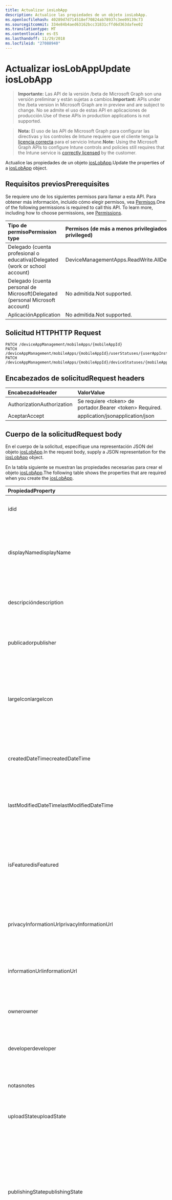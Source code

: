 ```yaml
---
title: Actualizar iosLobApp
description: Actualice las propiedades de un objeto iosLobApp.
ms.openlocfilehash: 40289d7d714518ef70824ab78937c3ee09139c73
ms.sourcegitcommit: 334e84b4aed63162bcc31831cffd6d363dafee02
ms.translationtype: MT
ms.contentlocale: es-ES
ms.lasthandoff: 11/29/2018
ms.locfileid: "27088940"
---
```

# <a name="update-ioslobapp"></a><span data-ttu-id="e9e03-103">Actualizar iosLobApp</span><span class="sxs-lookup"><span data-stu-id="e9e03-103">Update iosLobApp</span></span>

> <span data-ttu-id="e9e03-104">**Importante:** Las API de la versión /beta de Microsoft Graph son una versión preliminar y están sujetas a cambios.</span><span class="sxs-lookup"><span data-stu-id="e9e03-104">**Important:** APIs under the /beta version in Microsoft Graph are in preview and are subject to change.</span></span> <span data-ttu-id="e9e03-105">No se admite el uso de estas API en aplicaciones de producción.</span><span class="sxs-lookup"><span data-stu-id="e9e03-105">Use of these APIs in production applications is not supported.</span></span>

> <span data-ttu-id="e9e03-106">**Nota:** El uso de las API de Microsoft Graph para configurar las directivas y los controles de Intune requiere que el cliente tenga la [licencia correcta](https://go.microsoft.com/fwlink/?linkid=839381) para el servicio Intune.</span><span class="sxs-lookup"><span data-stu-id="e9e03-106">**Note:** Using the Microsoft Graph APIs to configure Intune controls and policies still requires that the Intune service is [correctly licensed](https://go.microsoft.com/fwlink/?linkid=839381) by the customer.</span></span>

<span data-ttu-id="e9e03-107">Actualice las propiedades de un objeto [iosLobApp](../resources/intune-apps-ioslobapp.md).</span><span class="sxs-lookup"><span data-stu-id="e9e03-107">Update the properties of a [iosLobApp](../resources/intune-apps-ioslobapp.md) object.</span></span>
## <a name="prerequisites"></a><span data-ttu-id="e9e03-108">Requisitos previos</span><span class="sxs-lookup"><span data-stu-id="e9e03-108">Prerequisites</span></span>
<span data-ttu-id="e9e03-p102">Se requiere uno de los siguientes permisos para llamar a esta API. Para obtener más información, incluido cómo elegir permisos, vea [Permisos](/graph/permissions-reference).</span><span class="sxs-lookup"><span data-stu-id="e9e03-p102">One of the following permissions is required to call this API. To learn more, including how to choose permissions, see [Permissions](/graph/permissions-reference).</span></span>

|<span data-ttu-id="e9e03-111">Tipo de permiso</span><span class="sxs-lookup"><span data-stu-id="e9e03-111">Permission type</span></span>|<span data-ttu-id="e9e03-112">Permisos (de más a menos privilegiados)</span><span class="sxs-lookup"><span data-stu-id="e9e03-112">Permissions (from most to least privileged)</span></span>|
|:---|:---|
|<span data-ttu-id="e9e03-113">Delegado (cuenta profesional o educativa)</span><span class="sxs-lookup"><span data-stu-id="e9e03-113">Delegated (work or school account)</span></span>|<span data-ttu-id="e9e03-114">DeviceManagementApps.ReadWrite.All</span><span class="sxs-lookup"><span data-stu-id="e9e03-114">DeviceManagementApps.ReadWrite.All</span></span>|
|<span data-ttu-id="e9e03-115">Delegado (cuenta personal de Microsoft)</span><span class="sxs-lookup"><span data-stu-id="e9e03-115">Delegated (personal Microsoft account)</span></span>|<span data-ttu-id="e9e03-116">No admitida.</span><span class="sxs-lookup"><span data-stu-id="e9e03-116">Not supported.</span></span>|
|<span data-ttu-id="e9e03-117">Aplicación</span><span class="sxs-lookup"><span data-stu-id="e9e03-117">Application</span></span>|<span data-ttu-id="e9e03-118">No admitida.</span><span class="sxs-lookup"><span data-stu-id="e9e03-118">Not supported.</span></span>|

## <a name="http-request"></a><span data-ttu-id="e9e03-119">Solicitud HTTP</span><span class="sxs-lookup"><span data-stu-id="e9e03-119">HTTP Request</span></span>
<!-- {
  "blockType": "ignored"
}
-->
``` http
PATCH /deviceAppManagement/mobileApps/{mobileAppId}
PATCH /deviceAppManagement/mobileApps/{mobileAppId}/userStatuses/{userAppInstallStatusId}/app
PATCH /deviceAppManagement/mobileApps/{mobileAppId}/deviceStatuses/{mobileAppInstallStatusId}/app
```

## <a name="request-headers"></a><span data-ttu-id="e9e03-120">Encabezados de solicitud</span><span class="sxs-lookup"><span data-stu-id="e9e03-120">Request headers</span></span>
|<span data-ttu-id="e9e03-121">Encabezado</span><span class="sxs-lookup"><span data-stu-id="e9e03-121">Header</span></span>|<span data-ttu-id="e9e03-122">Valor</span><span class="sxs-lookup"><span data-stu-id="e9e03-122">Value</span></span>|
|:---|:---|
|<span data-ttu-id="e9e03-123">Authorization</span><span class="sxs-lookup"><span data-stu-id="e9e03-123">Authorization</span></span>|<span data-ttu-id="e9e03-124">Se requiere &lt;token&gt; de portador.</span><span class="sxs-lookup"><span data-stu-id="e9e03-124">Bearer &lt;token&gt; Required.</span></span>|
|<span data-ttu-id="e9e03-125">Aceptar</span><span class="sxs-lookup"><span data-stu-id="e9e03-125">Accept</span></span>|<span data-ttu-id="e9e03-126">application/json</span><span class="sxs-lookup"><span data-stu-id="e9e03-126">application/json</span></span>|

## <a name="request-body"></a><span data-ttu-id="e9e03-127">Cuerpo de la solicitud</span><span class="sxs-lookup"><span data-stu-id="e9e03-127">Request body</span></span>
<span data-ttu-id="e9e03-128">En el cuerpo de la solicitud, especifique una representación JSON del objeto [iosLobApp](../resources/intune-apps-ioslobapp.md).</span><span class="sxs-lookup"><span data-stu-id="e9e03-128">In the request body, supply a JSON representation for the [iosLobApp](../resources/intune-apps-ioslobapp.md) object.</span></span>

<span data-ttu-id="e9e03-129">En la tabla siguiente se muestran las propiedades necesarias para crear el objeto [iosLobApp](../resources/intune-apps-ioslobapp.md).</span><span class="sxs-lookup"><span data-stu-id="e9e03-129">The following table shows the properties that are required when you create the [iosLobApp](../resources/intune-apps-ioslobapp.md).</span></span>

|<span data-ttu-id="e9e03-130">Propiedad</span><span class="sxs-lookup"><span data-stu-id="e9e03-130">Property</span></span>|<span data-ttu-id="e9e03-131">Tipo</span><span class="sxs-lookup"><span data-stu-id="e9e03-131">Type</span></span>|<span data-ttu-id="e9e03-132">Descripción</span><span class="sxs-lookup"><span data-stu-id="e9e03-132">Description</span></span>|
|:---|:---|:---|
|<span data-ttu-id="e9e03-133">id</span><span class="sxs-lookup"><span data-stu-id="e9e03-133">id</span></span>|<span data-ttu-id="e9e03-134">String</span><span class="sxs-lookup"><span data-stu-id="e9e03-134">String</span></span>|<span data-ttu-id="e9e03-135">Clave de la entidad.</span><span class="sxs-lookup"><span data-stu-id="e9e03-135">Key of the entity.</span></span> <span data-ttu-id="e9e03-136">Heredado de [mobileApp](../resources/intune-apps-mobileapp.md).</span><span class="sxs-lookup"><span data-stu-id="e9e03-136">Inherited from [mobileApp](../resources/intune-apps-mobileapp.md)</span></span>|
|<span data-ttu-id="e9e03-137">displayName</span><span class="sxs-lookup"><span data-stu-id="e9e03-137">displayName</span></span>|<span data-ttu-id="e9e03-138">String</span><span class="sxs-lookup"><span data-stu-id="e9e03-138">String</span></span>|<span data-ttu-id="e9e03-139">Título de la aplicación importado o proporcionado por el administrador.</span><span class="sxs-lookup"><span data-stu-id="e9e03-139">The admin provided or imported title of the app.</span></span> <span data-ttu-id="e9e03-140">Heredado de [mobileApp](../resources/intune-apps-mobileapp.md).</span><span class="sxs-lookup"><span data-stu-id="e9e03-140">Inherited from [mobileApp](../resources/intune-apps-mobileapp.md)</span></span>|
|<span data-ttu-id="e9e03-141">descripción</span><span class="sxs-lookup"><span data-stu-id="e9e03-141">description</span></span>|<span data-ttu-id="e9e03-142">String</span><span class="sxs-lookup"><span data-stu-id="e9e03-142">String</span></span>|<span data-ttu-id="e9e03-143">Descripción de la aplicación.</span><span class="sxs-lookup"><span data-stu-id="e9e03-143">The description of the app.</span></span> <span data-ttu-id="e9e03-144">Heredado de [mobileApp](../resources/intune-apps-mobileapp.md).</span><span class="sxs-lookup"><span data-stu-id="e9e03-144">Inherited from [mobileApp](../resources/intune-apps-mobileapp.md)</span></span>|
|<span data-ttu-id="e9e03-145">publicador</span><span class="sxs-lookup"><span data-stu-id="e9e03-145">publisher</span></span>|<span data-ttu-id="e9e03-146">String</span><span class="sxs-lookup"><span data-stu-id="e9e03-146">String</span></span>|<span data-ttu-id="e9e03-147">Publicador de la aplicación.</span><span class="sxs-lookup"><span data-stu-id="e9e03-147">The publisher of the app.</span></span> <span data-ttu-id="e9e03-148">Heredado de [mobileApp](../resources/intune-apps-mobileapp.md).</span><span class="sxs-lookup"><span data-stu-id="e9e03-148">Inherited from [mobileApp](../resources/intune-apps-mobileapp.md)</span></span>|
|<span data-ttu-id="e9e03-149">largeIcon</span><span class="sxs-lookup"><span data-stu-id="e9e03-149">largeIcon</span></span>|[<span data-ttu-id="e9e03-150">mimeContent</span><span class="sxs-lookup"><span data-stu-id="e9e03-150">mimeContent</span></span>](../resources/intune-shared-mimecontent.md)|<span data-ttu-id="e9e03-151">Icono grande que se mostrará en los detalles de la aplicación y se usa para cargar el icono.</span><span class="sxs-lookup"><span data-stu-id="e9e03-151">The large icon, to be displayed in the app details and used for upload of the icon.</span></span> <span data-ttu-id="e9e03-152">Heredado de [mobileApp](../resources/intune-apps-mobileapp.md).</span><span class="sxs-lookup"><span data-stu-id="e9e03-152">Inherited from [mobileApp](../resources/intune-apps-mobileapp.md)</span></span>|
|<span data-ttu-id="e9e03-153">createdDateTime</span><span class="sxs-lookup"><span data-stu-id="e9e03-153">createdDateTime</span></span>|<span data-ttu-id="e9e03-154">DateTimeOffset</span><span class="sxs-lookup"><span data-stu-id="e9e03-154">DateTimeOffset</span></span>|<span data-ttu-id="e9e03-155">Fecha y hora de creación de la aplicación.</span><span class="sxs-lookup"><span data-stu-id="e9e03-155">The date and time the app was created.</span></span> <span data-ttu-id="e9e03-156">Heredado de [mobileApp](../resources/intune-apps-mobileapp.md).</span><span class="sxs-lookup"><span data-stu-id="e9e03-156">Inherited from [mobileApp](../resources/intune-apps-mobileapp.md)</span></span>|
|<span data-ttu-id="e9e03-157">lastModifiedDateTime</span><span class="sxs-lookup"><span data-stu-id="e9e03-157">lastModifiedDateTime</span></span>|<span data-ttu-id="e9e03-158">DateTimeOffset</span><span class="sxs-lookup"><span data-stu-id="e9e03-158">DateTimeOffset</span></span>|<span data-ttu-id="e9e03-159">Fecha y hora de la última modificación de la aplicación.</span><span class="sxs-lookup"><span data-stu-id="e9e03-159">The date and time the app was last modified.</span></span> <span data-ttu-id="e9e03-160">Heredado de [mobileApp](../resources/intune-apps-mobileapp.md).</span><span class="sxs-lookup"><span data-stu-id="e9e03-160">Inherited from [mobileApp](../resources/intune-apps-mobileapp.md)</span></span>|
|<span data-ttu-id="e9e03-161">isFeatured</span><span class="sxs-lookup"><span data-stu-id="e9e03-161">isFeatured</span></span>|<span data-ttu-id="e9e03-162">Booleano</span><span class="sxs-lookup"><span data-stu-id="e9e03-162">Boolean</span></span>|<span data-ttu-id="e9e03-163">Valor que indica si el administrador ha marcado la aplicación como destacada. Heredado de [mobileApp](../resources/intune-apps-mobileapp.md).</span><span class="sxs-lookup"><span data-stu-id="e9e03-163">The value indicating whether the app is marked as featured by the admin. Inherited from [mobileApp](../resources/intune-apps-mobileapp.md)</span></span>|
|<span data-ttu-id="e9e03-164">privacyInformationUrl</span><span class="sxs-lookup"><span data-stu-id="e9e03-164">privacyInformationUrl</span></span>|<span data-ttu-id="e9e03-165">String</span><span class="sxs-lookup"><span data-stu-id="e9e03-165">String</span></span>|<span data-ttu-id="e9e03-166">La dirección URL de la declaración de privacidad.</span><span class="sxs-lookup"><span data-stu-id="e9e03-166">The privacy statement Url.</span></span> <span data-ttu-id="e9e03-167">Heredado de [mobileApp](../resources/intune-apps-mobileapp.md).</span><span class="sxs-lookup"><span data-stu-id="e9e03-167">Inherited from [mobileApp](../resources/intune-apps-mobileapp.md)</span></span>|
|<span data-ttu-id="e9e03-168">informationUrl</span><span class="sxs-lookup"><span data-stu-id="e9e03-168">informationUrl</span></span>|<span data-ttu-id="e9e03-169">String</span><span class="sxs-lookup"><span data-stu-id="e9e03-169">String</span></span>|<span data-ttu-id="e9e03-170">La dirección URL para obtener más información.</span><span class="sxs-lookup"><span data-stu-id="e9e03-170">The more information Url.</span></span> <span data-ttu-id="e9e03-171">Heredado de [mobileApp](../resources/intune-apps-mobileapp.md).</span><span class="sxs-lookup"><span data-stu-id="e9e03-171">Inherited from [mobileApp](../resources/intune-apps-mobileapp.md)</span></span>|
|<span data-ttu-id="e9e03-172">owner</span><span class="sxs-lookup"><span data-stu-id="e9e03-172">owner</span></span>|<span data-ttu-id="e9e03-173">String</span><span class="sxs-lookup"><span data-stu-id="e9e03-173">String</span></span>|<span data-ttu-id="e9e03-174">Propietario de la aplicación.</span><span class="sxs-lookup"><span data-stu-id="e9e03-174">The owner of the app.</span></span> <span data-ttu-id="e9e03-175">Heredado de [mobileApp](../resources/intune-apps-mobileapp.md).</span><span class="sxs-lookup"><span data-stu-id="e9e03-175">Inherited from [mobileApp](../resources/intune-apps-mobileapp.md)</span></span>|
|<span data-ttu-id="e9e03-176">developer</span><span class="sxs-lookup"><span data-stu-id="e9e03-176">developer</span></span>|<span data-ttu-id="e9e03-177">String</span><span class="sxs-lookup"><span data-stu-id="e9e03-177">String</span></span>|<span data-ttu-id="e9e03-178">Desarrollador de la aplicación.</span><span class="sxs-lookup"><span data-stu-id="e9e03-178">The developer of the app.</span></span> <span data-ttu-id="e9e03-179">Heredado de [mobileApp](../resources/intune-apps-mobileapp.md).</span><span class="sxs-lookup"><span data-stu-id="e9e03-179">Inherited from [mobileApp](../resources/intune-apps-mobileapp.md)</span></span>|
|<span data-ttu-id="e9e03-180">notas</span><span class="sxs-lookup"><span data-stu-id="e9e03-180">notes</span></span>|<span data-ttu-id="e9e03-181">String</span><span class="sxs-lookup"><span data-stu-id="e9e03-181">String</span></span>|<span data-ttu-id="e9e03-182">Notas de la aplicación.</span><span class="sxs-lookup"><span data-stu-id="e9e03-182">Notes for the app.</span></span> <span data-ttu-id="e9e03-183">Heredado de [mobileApp](../resources/intune-apps-mobileapp.md).</span><span class="sxs-lookup"><span data-stu-id="e9e03-183">Inherited from [mobileApp](../resources/intune-apps-mobileapp.md)</span></span>|
|<span data-ttu-id="e9e03-184">uploadState</span><span class="sxs-lookup"><span data-stu-id="e9e03-184">uploadState</span></span>|<span data-ttu-id="e9e03-185">Int32</span><span class="sxs-lookup"><span data-stu-id="e9e03-185">Int32</span></span>|<span data-ttu-id="e9e03-186">El estado de carga.</span><span class="sxs-lookup"><span data-stu-id="e9e03-186">The upload state.</span></span> <span data-ttu-id="e9e03-187">Heredado de [mobileApp](../resources/intune-apps-mobileapp.md).</span><span class="sxs-lookup"><span data-stu-id="e9e03-187">Inherited from [mobileApp](../resources/intune-apps-mobileapp.md)</span></span>|
|<span data-ttu-id="e9e03-188">publishingState</span><span class="sxs-lookup"><span data-stu-id="e9e03-188">publishingState</span></span>|[<span data-ttu-id="e9e03-189">mobileAppPublishingState</span><span class="sxs-lookup"><span data-stu-id="e9e03-189">mobileAppPublishingState</span></span>](../resources/intune-apps-mobileapppublishingstate.md)|<span data-ttu-id="e9e03-190">Estado de publicación de la aplicación.</span><span class="sxs-lookup"><span data-stu-id="e9e03-190">The publishing state for the app.</span></span> <span data-ttu-id="e9e03-191">La aplicación no puede asignarse a menos que se publique.</span><span class="sxs-lookup"><span data-stu-id="e9e03-191">The app cannot be assigned unless the app is published.</span></span> <span data-ttu-id="e9e03-192">Se hereda de [mobileApp](../resources/intune-apps-mobileapp.md).</span><span class="sxs-lookup"><span data-stu-id="e9e03-192">Inherited from [mobileApp](../resources/intune-apps-mobileapp.md).</span></span> <span data-ttu-id="e9e03-193">Los valores posibles son: `notPublished`, `processing` y `published`.</span><span class="sxs-lookup"><span data-stu-id="e9e03-193">Possible values are: `notPublished`, `processing`, `published`.</span></span>|
|<span data-ttu-id="e9e03-194">committedContentVersion</span><span class="sxs-lookup"><span data-stu-id="e9e03-194">committedContentVersion</span></span>|<span data-ttu-id="e9e03-195">String</span><span class="sxs-lookup"><span data-stu-id="e9e03-195">String</span></span>|<span data-ttu-id="e9e03-196">Versión interna del contenido confirmado.</span><span class="sxs-lookup"><span data-stu-id="e9e03-196">The internal committed content version.</span></span> <span data-ttu-id="e9e03-197">Heredado de [mobileLobApp](../resources/intune-apps-mobilelobapp.md).</span><span class="sxs-lookup"><span data-stu-id="e9e03-197">Inherited from [mobileLobApp](../resources/intune-apps-mobilelobapp.md)</span></span>|
|<span data-ttu-id="e9e03-198">fileName</span><span class="sxs-lookup"><span data-stu-id="e9e03-198">fileName</span></span>|<span data-ttu-id="e9e03-199">String</span><span class="sxs-lookup"><span data-stu-id="e9e03-199">String</span></span>|<span data-ttu-id="e9e03-200">Nombre del archivo de la aplicación de LOB principal.</span><span class="sxs-lookup"><span data-stu-id="e9e03-200">The name of the main Lob application file.</span></span> <span data-ttu-id="e9e03-201">Heredado de [mobileLobApp](../resources/intune-apps-mobilelobapp.md).</span><span class="sxs-lookup"><span data-stu-id="e9e03-201">Inherited from [mobileLobApp](../resources/intune-apps-mobilelobapp.md)</span></span>|
|<span data-ttu-id="e9e03-202">size</span><span class="sxs-lookup"><span data-stu-id="e9e03-202">size</span></span>|<span data-ttu-id="e9e03-203">Int64</span><span class="sxs-lookup"><span data-stu-id="e9e03-203">Int64</span></span>|<span data-ttu-id="e9e03-204">Tamaño total, incluidos todos los archivos cargados.</span><span class="sxs-lookup"><span data-stu-id="e9e03-204">The total size, including all uploaded files.</span></span> <span data-ttu-id="e9e03-205">Heredado de [mobileLobApp](../resources/intune-apps-mobilelobapp.md).</span><span class="sxs-lookup"><span data-stu-id="e9e03-205">Inherited from [mobileLobApp](../resources/intune-apps-mobilelobapp.md)</span></span>|
|<span data-ttu-id="e9e03-206">bundleId</span><span class="sxs-lookup"><span data-stu-id="e9e03-206">bundleId</span></span>|<span data-ttu-id="e9e03-207">String</span><span class="sxs-lookup"><span data-stu-id="e9e03-207">String</span></span>|<span data-ttu-id="e9e03-208">Nombre de la identidad.</span><span class="sxs-lookup"><span data-stu-id="e9e03-208">The Identity Name.</span></span>|
|<span data-ttu-id="e9e03-209">applicableDeviceType</span><span class="sxs-lookup"><span data-stu-id="e9e03-209">applicableDeviceType</span></span>|[<span data-ttu-id="e9e03-210">iosDeviceType</span><span class="sxs-lookup"><span data-stu-id="e9e03-210">iosDeviceType</span></span>](../resources/intune-apps-iosdevicetype.md)|<span data-ttu-id="e9e03-211">Arquitectura de iOS en la que se puede ejecutar esta aplicación.</span><span class="sxs-lookup"><span data-stu-id="e9e03-211">The iOS architecture for which this app can run on.</span></span>|
|<span data-ttu-id="e9e03-212">minimumSupportedOperatingSystem</span><span class="sxs-lookup"><span data-stu-id="e9e03-212">minimumSupportedOperatingSystem</span></span>|[<span data-ttu-id="e9e03-213">iosMinimumOperatingSystem</span><span class="sxs-lookup"><span data-stu-id="e9e03-213">iosMinimumOperatingSystem</span></span>](../resources/intune-apps-iosminimumoperatingsystem.md)|<span data-ttu-id="e9e03-214">Valor del sistema operativo mínimo aplicable.</span><span class="sxs-lookup"><span data-stu-id="e9e03-214">The value for the minimum applicable operating system.</span></span>|
|<span data-ttu-id="e9e03-215">expirationDateTime</span><span class="sxs-lookup"><span data-stu-id="e9e03-215">expirationDateTime</span></span>|<span data-ttu-id="e9e03-216">DateTimeOffset</span><span class="sxs-lookup"><span data-stu-id="e9e03-216">DateTimeOffset</span></span>|<span data-ttu-id="e9e03-217">Fecha de expiración.</span><span class="sxs-lookup"><span data-stu-id="e9e03-217">The expiration time.</span></span>|
|<span data-ttu-id="e9e03-218">versionNumber</span><span class="sxs-lookup"><span data-stu-id="e9e03-218">versionNumber</span></span>|<span data-ttu-id="e9e03-219">String</span><span class="sxs-lookup"><span data-stu-id="e9e03-219">String</span></span>|<span data-ttu-id="e9e03-220">El número de la versión de la aplicación de línea de negocio (LoB) de iOS.</span><span class="sxs-lookup"><span data-stu-id="e9e03-220">The version number of iOS Line of Business (LoB) app.</span></span>|
|<span data-ttu-id="e9e03-221">buildNumber</span><span class="sxs-lookup"><span data-stu-id="e9e03-221">buildNumber</span></span>|<span data-ttu-id="e9e03-222">String</span><span class="sxs-lookup"><span data-stu-id="e9e03-222">String</span></span>|<span data-ttu-id="e9e03-223">El número de compilación de la aplicación de línea de negocio (LoB) de iOS.</span><span class="sxs-lookup"><span data-stu-id="e9e03-223">The build number of iOS Line of Business (LoB) app.</span></span>|
|<span data-ttu-id="e9e03-224">identityVersion</span><span class="sxs-lookup"><span data-stu-id="e9e03-224">identityVersion</span></span>|<span data-ttu-id="e9e03-225">String</span><span class="sxs-lookup"><span data-stu-id="e9e03-225">String</span></span>|<span data-ttu-id="e9e03-226">Versión de la identidad.</span><span class="sxs-lookup"><span data-stu-id="e9e03-226">The identity version.</span></span>|



## <a name="response"></a><span data-ttu-id="e9e03-227">Respuesta</span><span class="sxs-lookup"><span data-stu-id="e9e03-227">Response</span></span>
<span data-ttu-id="e9e03-228">Si se ejecuta correctamente, este método devuelve un código de respuesta `200 OK` y un objeto [iosLobApp](../resources/intune-apps-ioslobapp.md) actualizado en el cuerpo de la respuesta.</span><span class="sxs-lookup"><span data-stu-id="e9e03-228">If successful, this method returns a `200 OK` response code and an updated [iosLobApp](../resources/intune-apps-ioslobapp.md) object in the response body.</span></span>

## <a name="example"></a><span data-ttu-id="e9e03-229">Ejemplo</span><span class="sxs-lookup"><span data-stu-id="e9e03-229">Example</span></span>
### <a name="request"></a><span data-ttu-id="e9e03-230">Solicitud</span><span class="sxs-lookup"><span data-stu-id="e9e03-230">Request</span></span>
<span data-ttu-id="e9e03-231">Aquí tiene un ejemplo de la solicitud.</span><span class="sxs-lookup"><span data-stu-id="e9e03-231">Here is an example of the request.</span></span>
``` http
PATCH https://graph.microsoft.com/beta/deviceAppManagement/mobileApps/{mobileAppId}
Content-type: application/json
Content-length: 1295

{
  "displayName": "Display Name value",
  "description": "Description value",
  "publisher": "Publisher value",
  "largeIcon": {
    "@odata.type": "microsoft.graph.mimeContent",
    "type": "Type value",
    "value": "dmFsdWU="
  },
  "lastModifiedDateTime": "2017-01-01T00:00:35.1329464-08:00",
  "isFeatured": true,
  "privacyInformationUrl": "https://example.com/privacyInformationUrl/",
  "informationUrl": "https://example.com/informationUrl/",
  "owner": "Owner value",
  "developer": "Developer value",
  "notes": "Notes value",
  "uploadState": 11,
  "publishingState": "processing",
  "committedContentVersion": "Committed Content Version value",
  "fileName": "File Name value",
  "size": 4,
  "bundleId": "Bundle Id value",
  "applicableDeviceType": {
    "@odata.type": "microsoft.graph.iosDeviceType",
    "iPad": true,
    "iPhoneAndIPod": true
  },
  "minimumSupportedOperatingSystem": {
    "@odata.type": "microsoft.graph.iosMinimumOperatingSystem",
    "v8_0": true,
    "v9_0": true,
    "v10_0": true,
    "v11_0": true,
    "v12_0": true
  },
  "expirationDateTime": "2016-12-31T23:57:57.2481234-08:00",
  "versionNumber": "Version Number value",
  "buildNumber": "Build Number value",
  "identityVersion": "Identity Version value"
}
```

### <a name="response"></a><span data-ttu-id="e9e03-232">Respuesta</span><span class="sxs-lookup"><span data-stu-id="e9e03-232">Response</span></span>
<span data-ttu-id="e9e03-p120">Aquí tiene un ejemplo de la respuesta. Nota: Puede que el objeto de respuesta que aparece aquí se trunque para abreviar. Todas las propiedades se devolverán de una llamada real.</span><span class="sxs-lookup"><span data-stu-id="e9e03-p120">Here is an example of the response. Note: The response object shown here may be truncated for brevity. All of the properties will be returned from an actual call.</span></span>
``` http
HTTP/1.1 200 OK
Content-Type: application/json
Content-Length: 1451

{
  "@odata.type": "#microsoft.graph.iosLobApp",
  "id": "b34052ea-52ea-b340-ea52-40b3ea5240b3",
  "displayName": "Display Name value",
  "description": "Description value",
  "publisher": "Publisher value",
  "largeIcon": {
    "@odata.type": "microsoft.graph.mimeContent",
    "type": "Type value",
    "value": "dmFsdWU="
  },
  "createdDateTime": "2017-01-01T00:02:43.5775965-08:00",
  "lastModifiedDateTime": "2017-01-01T00:00:35.1329464-08:00",
  "isFeatured": true,
  "privacyInformationUrl": "https://example.com/privacyInformationUrl/",
  "informationUrl": "https://example.com/informationUrl/",
  "owner": "Owner value",
  "developer": "Developer value",
  "notes": "Notes value",
  "uploadState": 11,
  "publishingState": "processing",
  "committedContentVersion": "Committed Content Version value",
  "fileName": "File Name value",
  "size": 4,
  "bundleId": "Bundle Id value",
  "applicableDeviceType": {
    "@odata.type": "microsoft.graph.iosDeviceType",
    "iPad": true,
    "iPhoneAndIPod": true
  },
  "minimumSupportedOperatingSystem": {
    "@odata.type": "microsoft.graph.iosMinimumOperatingSystem",
    "v8_0": true,
    "v9_0": true,
    "v10_0": true,
    "v11_0": true,
    "v12_0": true
  },
  "expirationDateTime": "2016-12-31T23:57:57.2481234-08:00",
  "versionNumber": "Version Number value",
  "buildNumber": "Build Number value",
  "identityVersion": "Identity Version value"
}
```





